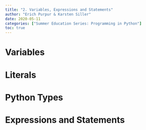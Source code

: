 ```yaml
---
title: "2. Variables, Expressions and Statements"
author: "Erich Purpur & Karsten Siller"
date: 2020-05-11
categories: ["Summer Education Series: Programming in Python"]
toc: true
---
```


# Variables

# Literals

# Python Types

# Expressions and Statements